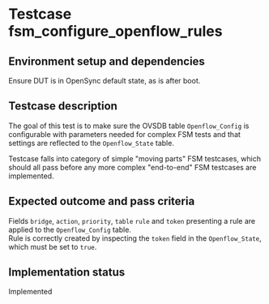 # Testcase fsm_configure_openflow_rules

## Environment setup and dependencies

Ensure DUT is in OpenSync default state, as is after boot.

## Testcase description

The goal of this test is to make sure the OVSDB table `Openflow_Config` is
configurable with parameters needed for complex FSM tests and that settings are
reflected to the `Openflow_State` table.

Testcase falls into category of simple "moving parts" FSM testcases, which
should all pass before any more complex "end-to-end" FSM testcases are
implemented.

## Expected outcome and pass criteria

Fields `bridge`, `action`, `priority`, `table` `rule` and `token` presenting a
rule are applied to the `Openflow_Config` table.\
Rule is correctly created by inspecting the `token` field in the
`Openflow_State`, which must be set to `true`.

## Implementation status

Implemented
